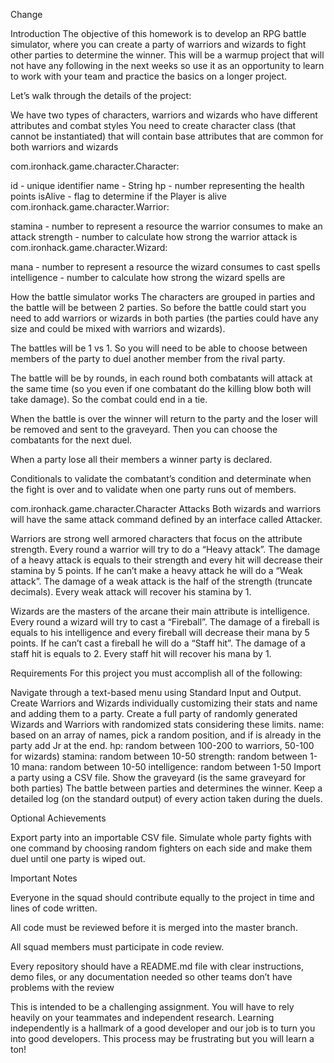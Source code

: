 Change

Introduction
The objective of this homework is to develop an RPG battle simulator, where you can create a party of warriors and wizards to fight other parties to determine the winner. This will be a warmup project that will not have any following in the next weeks so use it as an opportunity to learn to work with your team and practice the basics on a longer project.

Let’s walk through the details of the project:

We have two types of characters, warriors and wizards who have different attributes and combat styles You need to create character class (that cannot be instantiated) that will contain base attributes that are common for both warriors and wizards

com.ironhack.game.character.Character:


id - unique identifier
name - String
hp - number representing the health points
isAlive - flag to determine if the Player is alive
com.ironhack.game.character.Warrior:


stamina - number to represent a resource the warrior consumes to make an attack
strength - number to calculate how strong the warrior attack is
com.ironhack.game.character.Wizard:


mana - number to represent a resource the wizard consumes to cast spells
intelligence - number to calculate how strong the wizard spells are



How the battle simulator works
The characters are grouped in parties and the battle will be between 2 parties. So before the battle could start you need to add warriors or wizards in both parties (the parties could have any size and could be mixed with warriors and wizards).

The battles will be 1 vs 1. So you will need to be able to choose between members of the party to duel another member from the rival party.

The battle will be by rounds, in each round both combatants will attack at the same time (so you even if one combatant do the killing blow both will take damage). So the combat could end in a tie.

When the battle is over the winner will return to the party and the loser will be removed and sent to the graveyard. Then you can choose the combatants for the next duel.

When a party lose all their members a winner party is declared.

Conditionals to validate the combatant’s condition and determinate when the fight is over and to validate when one party runs out of members.




com.ironhack.game.character.Character Attacks
Both wizards and warriors will have the same attack command defined by an interface called Attacker.

Warriors are strong well armored characters that focus on the attribute strength. Every round a warrior will try to do a “Heavy attack”. The damage of a heavy attack is equals to their strength and every hit will decrease their stamina by 5 points. If he can’t make a heavy attack he will do a “Weak attack”. The damage of a weak attack is the half of the strength (truncate decimals). Every weak attack will recover his stamina by 1.

Wizards are the masters of the arcane their main attribute is intelligence. Every round a wizard will try to cast a “Fireball”. The damage of a fireball is equals to his intelligence and every fireball will decrease their mana by 5 points. If he can’t cast a fireball he will do a “Staff hit”. The damage of a staff hit is equals to 2. Every staff hit will recover his mana by 1.




Requirements
For this project you must accomplish all of the following:

Navigate through a text-based menu using Standard Input and Output.
Create Warriors and Wizards individually customizing their stats and name and adding them to a party.
Create a full party of randomly generated Wizards and Warriors with randomized stats considering these limits.
name: based on an array of names, pick a random position, and if is already in the party add Jr at the end.
hp: random between 100-200 to warriors, 50-100 for wizards)
stamina: random between 10-50
strength: random between 1-10
mana: random between 10-50
intelligence: random between 1-50
Import a party using a CSV file.
Show the graveyard (is the same graveyard for both parties)
The battle between parties and determines the winner.
Keep a detailed log (on the standard output) of every action taken during the duels.



Optional Achievements

Export party into an importable CSV file.
Simulate whole party fights with one command by choosing random fighters on each side and make them duel until one party is wiped out.



Important Notes

Everyone in the squad should contribute equally to the project in time and lines of code written.

All code must be reviewed before it is merged into the master branch.

All squad members must participate in code review.

Every repository should have a README.md file with clear instructions, demo files, or any documentation needed so other teams don’t have problems with the review

This is intended to be a challenging assignment. You will have to rely heavily on your teammates and independent research. Learning independently is a hallmark of a good developer and our job is to turn you into good developers. This process may be frustrating but you will learn a ton!
